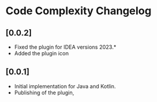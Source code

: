 <!-- Keep a Changelog guide -> https://keepachangelog.com -->

# Code Complexity Changelog

## [0.0.2]
- Fixed the plugin for IDEA versions 2023.*
- Added the plugin icon


## [0.0.1]
- Initial implementation for Java and Kotlin.
- Publishing of the plugin,
